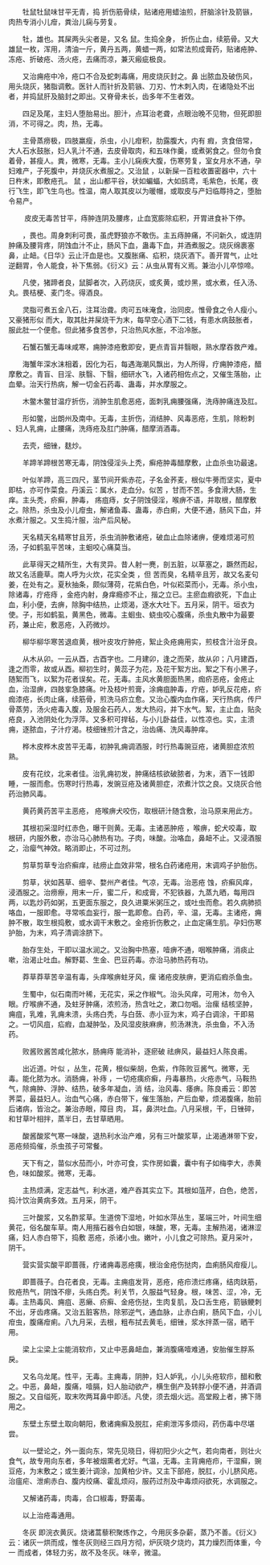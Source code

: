 <!-- { "loadSidebar": true } -->
　　牡鼠牡鼠味甘平无青，捣 折伤筋骨续，贴诸疮用蜡油煎，肝脑涂针及箭镞，肉热专消小儿疳，粪治儿痫与劳复。

　　牡，雄也。其屎两头尖者是，又名 鼠。生捣全身， 折伤止血，续筋骨。又大雄鼠一枚，浑用，清油一斤，黄丹五两，黄蜡一两，如常法煎成膏药，贴诸疮肿、冻疮、折破疮、汤火疮，去痛而凉，兼灭瘢疵极良。

　　又治痈疮中冷，疮口不合及蛇刺毒痛，用皮烧灰封之。鼻 出脓血及破伤风，用头烧灰，猪脂调敷。医针人而针折及箭镞、刀刃、竹木刺入肉，在诸隐处不出者，并捣鼠肝及脑封之即出。又脊骨未长，齿多年不生者效。

　　四足及尾，主妇人堕胎易出。胆汁，点耳治老聋，点眼治晚不见物，但死即胆消，不可得之。肉，热，无毒。

　　主骨蒸痨极，四肢羸瘦，杀虫，小儿疳积，肋露腹大，内有 瘕，贪食倍常，大人石水鼓胀，妇人乳汁不通，去皮骨取肉，和五味作羹，或煮粥食之。但勿令食着骨，甚瘦人。粪，微寒，无毒。主小儿痫疾大腹，伤寒劳复，室女月水不通，孕妇难产，子死腹中，并烧灰水煮服之。又治鼠 ，以新屎一百粒收置密器中，六十日杵末，即敷疮孔。 鼠 ，出山都平谷，状如蝙蝠，大如鸱鸢，毛紫色，长尾，夜行飞生，即飞生鸟也。性温，南人取其皮以为暖帽，或取皮与产妇临蓐持之，堕胎令易产。

　　 皮皮无毒苦甘平，痔肿连阴及腰疼，止血宽膨除疝积，开胃进食补下停。

　　，畏也。周身刺利可畏，虽虎野狼亦不敢伤。主五痔肿痛，不问新久，或连阴肿痛及腰背疼，阴蚀血汁不止，肠风下血，蛊毒下血，并酒煮服之。烧灰绵裹塞鼻，止衄。《日华》云止汗血是也。又腹胀痛、疝积，烧灰酒下。善开胃气，止吐逆翻胃，令人能食，补下焦弱。《衍义》云：从虫从胃有义焉。兼治小儿卒惊啼。

　　凡使，猪蹄者良，鼠脚者次，入药烧灰，或炙黄，或炒黑，或水煮，任入汤、丸。畏桔梗、麦门冬。得酒良。

　　灵脂可煮五金八石，注耳治聋。肉可五味淹食，治同皮。惟骨食之令人瘦小。又豪猪形似 而大，取其肚并屎烧干为末，每早空心酒下二钱，有患水病鼓胀者，服此肚一个便愈。但此猪多食苦参，只治热风水胀，不治冷胀。

　　石蟹石蟹无毒味咸寒，痈肿漆疮敷即安，更点青盲并翳眼，熟水摩吞救产难。

　　海蟹年深水沫相着，因化为石，每遇海潮风飘出，为人所得，疗痈肿漆疮，醋摩敷之。青盲、目淫、肤翳、下翳，细研水飞，入诸药相佐点之，又催生落胎，止血晕。治天行热病，解一切金石药毒、蛊毒，并水摩服之。

　　木鳖木鳖甘温疗折伤，消肿生肌愈恶疮，面刺乳痈腰强痛，洗痔肿痛连及肛。

　　形如鳖，出朗州及南中。无毒，主折伤，消结肿、风毒恶疮，生肌，除粉刺 、妇人乳痈，止腰痛，洗痔疮及肛门肿痛，醋摩消酒毒。

　　去壳，细锉，麸炒。

　　羊蹄羊蹄根苦寒无毒，阴蚀侵淫头上秃，癣疮肿毒醋摩敷，止血杀虫功最速。

　　叶似羊蹄，高三四尺，茎节间开紫赤花，子名金荞麦，根似牛蒡而坚实，夏中即枯，亦可作菜食。丹溪云：属水，走血分。似苦 ，甘而不苦。多食滑大肠，生痒。主头秃，疥癣，肿毒， 疡疽痔，女子阴蚀侵淫，喉痹不语，并取根，醋摩敷之。除热，杀虫及小儿疳虫，解诸鱼毒、蛊毒，赤白痢，大便不通，肠风下血，并水煮汁服之。又生捣汁服，治产后风秘。

　　天名精天名精寒甘且芳，杀虫消肿敷诸疮，破血止血除诸痹，便难烦渴可煎汤，子如鹤虱平苦味，主蛔咬心痛莫当。

　　此草得天之精所生，大有灵异。昔人射一麂，剖五脏，以草塞之，蹶然而起，故又名活鹿草。南人呼为火炊，花实全类 ，但 苦而臭，名精辛且芳，故又名麦句姜，在处有之。夏秋抽条，颇似薄荷，花紫白色，叶似崧菜而小，无毒。杀小虫，除诸毒，疔疮痔 ，金疮内射，身痒瘾疹不止，揩之立已。主瘀血瘕欲死，下血止血，利小便，去痹，除胸中结热，止烦渴，逐水大吐下。五月采，阴干。垣衣为使。子，形如鹤虱，黄黑色，微毒。主蛔虫、蛲虫咬心腹痛，杀虫丸散中为最要药，兼止疟，敷恶疮，入药微炒。

　　柳华柳华寒苦退疸黄，根叶皮攻疔肿疮，絮止灸疮痈用实，煎枝含汁治牙良。

　　从木从卯。一云从酉，古酉字也。二月建卯，逢之而荣，故从卯；八月建酉，逢之而零，故或从酉。柳初生时，黄蕊子为花，及花干絮方出。絮之下有小黑子，随絮而飞，以絮为花者误矣。花，无毒。主风水黄胆面热黑，痂疥恶疮，金疮止血，治湿痹，四肢挛急膝痛。叶及枝叶煎膏，涂痈疽肿毒，疔疮，妒乳反花疮，疥痂漆疮，长肉止痛，续筋骨，煎洗马疥立愈。又治心腹内血作痛，天行热病，传尸骨蒸劳，汤火疮毒入腹，及服金石药人，发大热闷，并下水气。絮，主止血，贴灸疮良，入池阴处化为浮萍。又多积可捍毡，与小儿卧益佳，以性凉也。实，主溃痈，逐脓血，子汁疗渴。枝细锉煎汁含之，治齿痛、洗风毒肿痒。

　　桦木皮桦木皮苦平无毒，初肿乳痈调酒服，时行热毒豌豆疮，诸黄胆症浓煎熟。

　　皮有花纹，北来者佳。治乳痈初发，肿痛结核欲破脓者，为末，酒下一钱即睡，一服而愈。伤寒时行热毒，发豌豆疮及诸黄胆症，浓煮汁饮之良。又烧灰合他药治肺风毒。

　　黄药黄药苦平主恶疮， 疮喉痹犬咬伤，取根研汁随含敷，治马原来用此方。

　　其根初采湿时红赤色，曝干则黄。无毒。主诸恶肿疮 ，喉痹，蛇犬咬毒，取根研，内服外敷，亦治马心肺热有功。子肉，味酸。治咯血，鼻衄不止。又浸酒服之，治瘿气神效。略消即止，不可过剂。

　　剪草剪草专治疥癣痒，祛痨止血效非常，根名白药诸疮用，末调鸡子护胎伤。

　　剪草，状如茜草、细辛、婺州产者佳。气凉，无毒。治恶疮 蚀，疥癣风痒，浸酒服之。治痨瘵，用末一斤，蜜二斤，和成膏，不犯铁器，九蒸九晒，每用四两，以匙炒药如粥，五更面东服之，良久进粟米粥压之，或吐虫而愈。若久病肺损咯血，一服即愈。寻常咳血妄行，服一匙即愈。白药，辛、温，无毒。主诸疮，痈肿不散，取生根捣敷，或水调干末敷之。金疮折伤敷之，止血定痛生肌。孕妇伤寒护胎，为末，鸡子清调涂脐下。

　　胎存生处，干即以温水润之。又治胸中热塞，噎痹不通，咽喉肿痛，消痰止嗽，治渴止吐血。解野葛、生金、巴豆药毒。亦治马肺热药有功。

　　莽草莽草苦辛温有毒，头痒喉痹蛀牙风，瘰 诸疮皮肤痹，更消疝瘕杀鱼虫。

　　生蜀中，似石南而叶稀，无花实，采之作椒气。治头风痒，可用沐，勿令入眼。疗喉痹不通，及蛀牙肿痛，浓煎汤，热含吐之，漱口勿咽。治瘰 结核坚肿，痈疽，乳难，乳痈未溃，头疡白秃，与白蔹、赤小豆为末，鸡子白调涂，干即易之。一切风疽，疝瘕，血凝肿坠，及风湿皮肤麻痹，煎汤淋洗，杀虫鱼，不入汤药。

　　败酱败酱苦咸化脓水，肠痈痔 能消补，逐瘀破 祛痹风，最益妇人陈良甫。

　　出近道。叶似 ，丛生，花黄，根似柴胡，色紫，作陈败豆酱气。微寒，无毒。能化脓为水。消肠痈，补痔 ，一切疮痍疥癣，丹毒暴热，火疮赤气，马鞍热气，除痈肿、浮肿、结热，破多年凝血，消 结，治风毒、痿痹。陈良甫云：即苦荠菜，最益妇人。治血气心痛，赤白带下，催生落胎，产后血晕，烦渴腹痛，胎前后诸病，皆治之。兼治赤眼，障目 肉， 耳，鼻洪吐血。八月采根，干，日锉碎，和甘草叶相拌，蒸半日，去甘草晒用。

　　酸酱酸浆气寒一味酸，退热利水治产难，另有三叶酸浆草，止渴通淋带下安， 恶疮频捣催，杀虫孩子可常餐。

　　天下有之，苗似水茄而小，叶亦可食，实作房如囊，囊中有子如梅李大，赤黄色，味如酸浆。微寒，无毒。

　　主热烦满，定志益气，利水道，难产吞其实立下。其根如菹芹，白色，绝苦，捣汁饮治黄病多效。五月采，阴干。

　　三叶酸浆，又名酢浆草。生道傍下湿地，叶如水萍丛生，茎端三叶，叶间生细黄花，俗名酸车草。南人用揩石器令白如银，味酸，寒，无毒。主解热渴，诸淋涩痛，妇人赤白带下，捣敷 恶疮，杀诸小虫。嫩叶，小儿食之可除热。夏月采叶，阴干。

　　营实营实酸平即蔷薇，疗诸痈毒恶疮痍，根治金疮伤挞肉，血痢肠风疳瘦儿。

　　即蔷薇子。白花者良，无毒。主痈疽发背，恶疮，疮疖溃烂疼痛，结肉趺筋，败疮热气，阴蚀不瘳，头疡白秃。利关节，久服益气轻身。根，味苦、涩，冷，无毒。主热毒风、痈疽、恶癞、疥癣、金疮伤挞，生肉复肌，及口舌生疮，箭镞鲠刺不出，牙齿疼痛。又治五脏客热，除邪逆气，通血脉，止赤白痢，肠风下血，小儿疳虫，腹痛疳痢。八九月采，去根，粗布拭去黄毛，细锉，浆水拌蒸一宿，晒干用。

　　梁上尘梁上尘能消软疖，又止中恶鼻衄血，兼消腹痛噎难通，安胎催生脬系戾。

　　又名乌龙尾。性平，无毒。主痈毒，阴肿，妇人妒乳，小儿头疮软疖，醋和敷之。中恶，鼻衄，腹痛，噎膈，妇人胎动欲产，横生倒产及转脬小便不通，并酒调服之。又自缢死，取末吹两耳鼻中即活。凡使，须去烟火远。高堂殿上者，拂下筛用之。

　　东壁土东壁土取向朝阳，敷诸痈癣及脱肛，疟痢泄泻多烦闷，药伤毒中尽堪尝。

　　以一壁论之，外一面向东，常先见晓日，得初阳少火之气，若向南者，则壮火食气，故专用向东者，多年被烟熏者尤好。气温，无毒。主背痈疮疖，干湿癣，豌豆疮，为末敷之；或生姜汁调涂，加黄柏少许。又主下部疮，脱肛，小儿脐风疮。治瘟疟、泄痢赤白、腹内绞痛、霍乱烦闷，服药过剂及中毒烦闷欲死，水调服之。

　　又解诸药毒，肉毒，合口椒毒，野菌毒。

　　以上治疮毒通用。

　　冬灰 即浣衣黄灰。烧诸蒿藜积聚炼作之，今用灰多杂薪，蒸乃不善。《衍义》云：诸灰一烘而成，惟冬灰则经三四月方彻，炉灰晓夕烧灼，其力燥烈而体重，今一 而成者，体轻力劣，故不及冬灰。味辛，微温。

